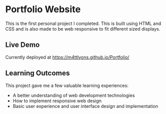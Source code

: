 # Portfolio Website
This is the first personal project I completed. This is built using HTML and CSS and is also made to be web responsive to fit different sized displays.

## Live Demo
Currently deployed at https://m4ttlyons.github.io/Portfolio/

## Learning Outcomes
This project gave me a few valuable learning experiences:
* A better understanding of web development technologies
* How to implement responsive web design
* Basic user experience and user interface design and implementation
